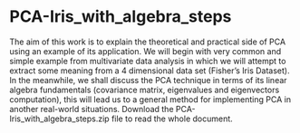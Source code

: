 # PCA-Iris_with_algebra_steps
The aim of this work is to explain the theoretical and practical side of PCA using an example of its application. We will begin with very common and simple example from multivariate data analysis in which we will attempt to extract some meaning from a 4 dimensional data set (Fisher’s Iris Dataset). In the meanwhile, we shall discuss the PCA technique in terms of its linear algebra fundamentals (covariance matrix, eigenvalues and eigenvectors computation), this will lead us to a general method for implementing PCA in another real-world situations.
Download the PCA-Iris_with_algebra_steps.zip file to read the whole document.
